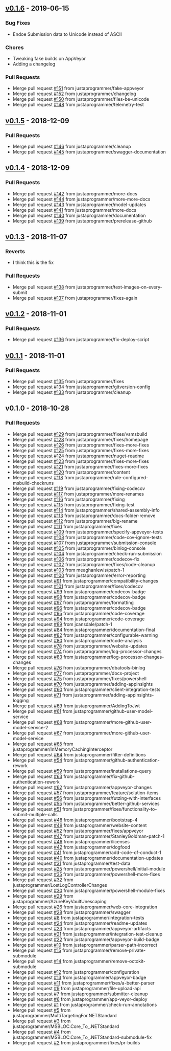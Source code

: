 
<a name="v0.1.6"></a>
## [v0.1.6] - 2019-06-15
### Bug Fixes
- Endoe Submission data to Unicode instead of ASCII

### Chores
- Tweaking fake builds on AppVeyor
- Adding a changelog

### Pull Requests
- Merge pull request [#151](https://github.com/justaprogrammer/BCC-MSBuildLog/issues/151) from justaprogrammer/fake-appveyor
- Merge pull request [#152](https://github.com/justaprogrammer/BCC-MSBuildLog/issues/152) from justaprogrammer/changelog
- Merge pull request [#150](https://github.com/justaprogrammer/BCC-MSBuildLog/issues/150) from justaprogrammer/files-be-unicode
- Merge pull request [#148](https://github.com/justaprogrammer/BCC-MSBuildLog/issues/148) from justaprogrammer/telemetry-test


<a name="v0.1.5"></a>
## [v0.1.5] - 2018-12-09
### Pull Requests
- Merge pull request [#146](https://github.com/justaprogrammer/BCC-MSBuildLog/issues/146) from justaprogrammer/cleanup
- Merge pull request [#145](https://github.com/justaprogrammer/BCC-MSBuildLog/issues/145) from justaprogrammer/swagger-documentation


<a name="v0.1.4"></a>
## [v0.1.4] - 2018-12-09
### Pull Requests
- Merge pull request [#142](https://github.com/justaprogrammer/BCC-MSBuildLog/issues/142) from justaprogrammer/more-docs
- Merge pull request [#144](https://github.com/justaprogrammer/BCC-MSBuildLog/issues/144) from justaprogrammer/more-more-docs
- Merge pull request [#143](https://github.com/justaprogrammer/BCC-MSBuildLog/issues/143) from justaprogrammer/model-updates
- Merge pull request [#141](https://github.com/justaprogrammer/BCC-MSBuildLog/issues/141) from justaprogrammer/more-docs
- Merge pull request [#140](https://github.com/justaprogrammer/BCC-MSBuildLog/issues/140) from justaprogrammer/documentation
- Merge pull request [#139](https://github.com/justaprogrammer/BCC-MSBuildLog/issues/139) from justaprogrammer/prerelease-github


<a name="v0.1.3"></a>
## [v0.1.3] - 2018-11-07
### Reverts
- I think this is the fix

### Pull Requests
- Merge pull request [#138](https://github.com/justaprogrammer/BCC-MSBuildLog/issues/138) from justaprogrammer/text-images-on-every-submit
- Merge pull request [#137](https://github.com/justaprogrammer/BCC-MSBuildLog/issues/137) from justaprogrammer/fixes-again


<a name="v0.1.2"></a>
## [v0.1.2] - 2018-11-01
### Pull Requests
- Merge pull request [#136](https://github.com/justaprogrammer/BCC-MSBuildLog/issues/136) from justaprogrammer/fix-deploy-script


<a name="v0.1.1"></a>
## [v0.1.1] - 2018-11-01
### Pull Requests
- Merge pull request [#135](https://github.com/justaprogrammer/BCC-MSBuildLog/issues/135) from justaprogrammer/fixes
- Merge pull request [#134](https://github.com/justaprogrammer/BCC-MSBuildLog/issues/134) from justaprogrammer/gitversion-config
- Merge pull request [#133](https://github.com/justaprogrammer/BCC-MSBuildLog/issues/133) from justaprogrammer/cleanup


<a name="v0.1.0"></a>
## v0.1.0 - 2018-10-28
### Pull Requests
- Merge pull request [#129](https://github.com/justaprogrammer/BCC-MSBuildLog/issues/129) from justaprogrammer/fixes/vsmsbuild
- Merge pull request [#128](https://github.com/justaprogrammer/BCC-MSBuildLog/issues/128) from justaprogrammer/fixes/homepage
- Merge pull request [#126](https://github.com/justaprogrammer/BCC-MSBuildLog/issues/126) from justaprogrammer/fixes-more-fixes
- Merge pull request [#125](https://github.com/justaprogrammer/BCC-MSBuildLog/issues/125) from justaprogrammer/fixes-more-fixes
- Merge pull request [#124](https://github.com/justaprogrammer/BCC-MSBuildLog/issues/124) from justaprogrammer/nuget-readme
- Merge pull request [#123](https://github.com/justaprogrammer/BCC-MSBuildLog/issues/123) from justaprogrammer/fixes-more-fixes
- Merge pull request [#121](https://github.com/justaprogrammer/BCC-MSBuildLog/issues/121) from justaprogrammer/fixes-more-fixes
- Merge pull request [#120](https://github.com/justaprogrammer/BCC-MSBuildLog/issues/120) from justaprogrammer/content
- Merge pull request [#118](https://github.com/justaprogrammer/BCC-MSBuildLog/issues/118) from justaprogrammer/rule-configured-msbuild-checkruns
- Merge pull request [#119](https://github.com/justaprogrammer/BCC-MSBuildLog/issues/119) from justaprogrammer/fixing-codecov
- Merge pull request [#117](https://github.com/justaprogrammer/BCC-MSBuildLog/issues/117) from justaprogrammer/more-renames
- Merge pull request [#116](https://github.com/justaprogrammer/BCC-MSBuildLog/issues/116) from justaprogrammer/fixing
- Merge pull request [#115](https://github.com/justaprogrammer/BCC-MSBuildLog/issues/115) from justaprogrammer/fixing-test
- Merge pull request [#114](https://github.com/justaprogrammer/BCC-MSBuildLog/issues/114) from justaprogrammer/shared-assembly-info
- Merge pull request [#113](https://github.com/justaprogrammer/BCC-MSBuildLog/issues/113) from justaprogrammer/docs-folder-remove
- Merge pull request [#112](https://github.com/justaprogrammer/BCC-MSBuildLog/issues/112) from justaprogrammer/big-rename
- Merge pull request [#111](https://github.com/justaprogrammer/BCC-MSBuildLog/issues/111) from justaprogrammer/fixes
- Merge pull request [#109](https://github.com/justaprogrammer/BCC-MSBuildLog/issues/109) from justaprogrammer/specify-appveyor-tests
- Merge pull request [#108](https://github.com/justaprogrammer/BCC-MSBuildLog/issues/108) from justaprogrammer/code-cov-ignore-tests
- Merge pull request [#107](https://github.com/justaprogrammer/BCC-MSBuildLog/issues/107) from justaprogrammer/submission-console
- Merge pull request [#105](https://github.com/justaprogrammer/BCC-MSBuildLog/issues/105) from justaprogrammer/binlog-console
- Merge pull request [#104](https://github.com/justaprogrammer/BCC-MSBuildLog/issues/104) from justaprogrammer/check-run-submission
- Merge pull request [#106](https://github.com/justaprogrammer/BCC-MSBuildLog/issues/106) from justaprogrammer/codecov-fix
- Merge pull request [#102](https://github.com/justaprogrammer/BCC-MSBuildLog/issues/102) from justaprogrammer/fixes/code-cleanup
- Merge pull request [#103](https://github.com/justaprogrammer/BCC-MSBuildLog/issues/103) from meaghanlewis/patch-1
- Merge pull request [#100](https://github.com/justaprogrammer/BCC-MSBuildLog/issues/100) from justaprogrammer/error-reporting
- Merge pull request [#91](https://github.com/justaprogrammer/BCC-MSBuildLog/issues/91) from justaprogrammer/compatibility-changes
- Merge pull request [#101](https://github.com/justaprogrammer/BCC-MSBuildLog/issues/101) from justaprogrammer/fixes/codecov
- Merge pull request [#99](https://github.com/justaprogrammer/BCC-MSBuildLog/issues/99) from justaprogrammer/codecov-badge
- Merge pull request [#98](https://github.com/justaprogrammer/BCC-MSBuildLog/issues/98) from justaprogrammer/codecov-badge
- Merge pull request [#97](https://github.com/justaprogrammer/BCC-MSBuildLog/issues/97) from justaprogrammer/formatting
- Merge pull request [#96](https://github.com/justaprogrammer/BCC-MSBuildLog/issues/96) from justaprogrammer/codecov-badge
- Merge pull request [#95](https://github.com/justaprogrammer/BCC-MSBuildLog/issues/95) from justaprogrammer/code-coverage
- Merge pull request [#94](https://github.com/justaprogrammer/BCC-MSBuildLog/issues/94) from justaprogrammer/code-coverage
- Merge pull request [#89](https://github.com/justaprogrammer/BCC-MSBuildLog/issues/89) from jcansdale/patch-1
- Merge pull request [#84](https://github.com/justaprogrammer/BCC-MSBuildLog/issues/84) from justaprogrammer/documentation-final
- Merge pull request [#82](https://github.com/justaprogrammer/BCC-MSBuildLog/issues/82) from justaprogrammer/configurable-warning
- Merge pull request [#80](https://github.com/justaprogrammer/BCC-MSBuildLog/issues/80) from justaprogrammer/code-analysis
- Merge pull request [#78](https://github.com/justaprogrammer/BCC-MSBuildLog/issues/78) from justaprogrammer/website-updates
- Merge pull request [#74](https://github.com/justaprogrammer/BCC-MSBuildLog/issues/74) from justaprogrammer/log-processor-changes
- Merge pull request [#83](https://github.com/justaprogrammer/BCC-MSBuildLog/issues/83) from justaprogrammer/log-processor-changes-changes
- Merge pull request [#76](https://github.com/justaprogrammer/BCC-MSBuildLog/issues/76) from justaprogrammer/dbatools-binlog
- Merge pull request [#77](https://github.com/justaprogrammer/BCC-MSBuildLog/issues/77) from justaprogrammer/docs-project
- Merge pull request [#75](https://github.com/justaprogrammer/BCC-MSBuildLog/issues/75) from justaprogrammer/fixes/powershell
- Merge pull request [#70](https://github.com/justaprogrammer/BCC-MSBuildLog/issues/70) from justaprogrammer/adding-appinsights
- Merge pull request [#60](https://github.com/justaprogrammer/BCC-MSBuildLog/issues/60) from justaprogrammer/client-integration-tests
- Merge pull request [#71](https://github.com/justaprogrammer/BCC-MSBuildLog/issues/71) from justaprogrammer/adding-appinsights-logging
- Merge pull request [#69](https://github.com/justaprogrammer/BCC-MSBuildLog/issues/69) from justaprogrammer/AddingToJwt
- Merge pull request [#61](https://github.com/justaprogrammer/BCC-MSBuildLog/issues/61) from justaprogrammer/github-user-model-service
- Merge pull request [#68](https://github.com/justaprogrammer/BCC-MSBuildLog/issues/68) from justaprogrammer/more-github-user-model-service-2
- Merge pull request [#67](https://github.com/justaprogrammer/BCC-MSBuildLog/issues/67) from justaprogrammer/more-github-user-model-service
- Merge pull request [#65](https://github.com/justaprogrammer/BCC-MSBuildLog/issues/65) from justaprogrammer/InMemoryCachingInterceptor
- Merge pull request [#64](https://github.com/justaprogrammer/BCC-MSBuildLog/issues/64) from justaprogrammer/filter-definitions
- Merge pull request [#54](https://github.com/justaprogrammer/BCC-MSBuildLog/issues/54) from justaprogrammer/github-authentication-rework
- Merge pull request [#59](https://github.com/justaprogrammer/BCC-MSBuildLog/issues/59) from justaprogrammer/installations-query
- Merge pull request [#63](https://github.com/justaprogrammer/BCC-MSBuildLog/issues/63) from justaprogrammer/fix-github-authentication-rework
- Merge pull request [#62](https://github.com/justaprogrammer/BCC-MSBuildLog/issues/62) from justaprogrammer/appveyor-changes
- Merge pull request [#57](https://github.com/justaprogrammer/BCC-MSBuildLog/issues/57) from justaprogrammer/feature/solution-items
- Merge pull request [#56](https://github.com/justaprogrammer/BCC-MSBuildLog/issues/56) from justaprogrammer/futzing-with-interfaces
- Merge pull request [#55](https://github.com/justaprogrammer/BCC-MSBuildLog/issues/55) from justaprogrammer/better-github-services
- Merge pull request [#51](https://github.com/justaprogrammer/BCC-MSBuildLog/issues/51) from justaprogrammer/fixes/functionality-to-submit-multiple-calls
- Merge pull request [#48](https://github.com/justaprogrammer/BCC-MSBuildLog/issues/48) from justaprogrammer/bootstrap-4
- Merge pull request [#49](https://github.com/justaprogrammer/BCC-MSBuildLog/issues/49) from justaprogrammer/website-content
- Merge pull request [#52](https://github.com/justaprogrammer/BCC-MSBuildLog/issues/52) from justaprogrammer/fixes/appveyor
- Merge pull request [#47](https://github.com/justaprogrammer/BCC-MSBuildLog/issues/47) from justaprogrammer/StanleyGoldman-patch-1
- Merge pull request [#46](https://github.com/justaprogrammer/BCC-MSBuildLog/issues/46) from justaprogrammer/licenses
- Merge pull request [#42](https://github.com/justaprogrammer/BCC-MSBuildLog/issues/42) from justaprogrammer/dogfood
- Merge pull request [#41](https://github.com/justaprogrammer/BCC-MSBuildLog/issues/41) from justaprogrammer/add-code-of-conduct-1
- Merge pull request [#40](https://github.com/justaprogrammer/BCC-MSBuildLog/issues/40) from justaprogrammer/documentation-updates
- Merge pull request [#31](https://github.com/justaprogrammer/BCC-MSBuildLog/issues/31) from justaprogrammer/test-data
- Merge pull request [#25](https://github.com/justaprogrammer/BCC-MSBuildLog/issues/25) from justaprogrammer/powershell/initial-module
- Merge pull request [#35](https://github.com/justaprogrammer/BCC-MSBuildLog/issues/35) from justaprogrammer/powershell-more-fixes
- Merge pull request [#32](https://github.com/justaprogrammer/BCC-MSBuildLog/issues/32) from justaprogrammer/LostLogControllerChanges
- Merge pull request [#30](https://github.com/justaprogrammer/BCC-MSBuildLog/issues/30) from justaprogrammer/powershell-module-fixes
- Merge pull request [#29](https://github.com/justaprogrammer/BCC-MSBuildLog/issues/29) from justaprogrammer/AzureKeyVaultUnescaping
- Merge pull request [#26](https://github.com/justaprogrammer/BCC-MSBuildLog/issues/26) from justaprogrammer/web-core-integration
- Merge pull request [#28](https://github.com/justaprogrammer/BCC-MSBuildLog/issues/28) from justaprogrammer/swagger
- Merge pull request [#8](https://github.com/justaprogrammer/BCC-MSBuildLog/issues/8) from justaprogrammer/integration-tests
- Merge pull request [#24](https://github.com/justaprogrammer/BCC-MSBuildLog/issues/24) from justaprogrammer/readme-updates
- Merge pull request [#23](https://github.com/justaprogrammer/BCC-MSBuildLog/issues/23) from justaprogrammer/appveyor-artifacts
- Merge pull request [#21](https://github.com/justaprogrammer/BCC-MSBuildLog/issues/21) from justaprogrammer/integration-test-cleanup
- Merge pull request [#22](https://github.com/justaprogrammer/BCC-MSBuildLog/issues/22) from justaprogrammer/appveyor-build-badge
- Merge pull request [#10](https://github.com/justaprogrammer/BCC-MSBuildLog/issues/10) from justaprogrammer/parser-path-incorrect
- Merge pull request [#15](https://github.com/justaprogrammer/BCC-MSBuildLog/issues/15) from justaprogrammer/remove-private-submodule
- Merge pull request [#14](https://github.com/justaprogrammer/BCC-MSBuildLog/issues/14) from justaprogrammer/remove-octokit-submodule
- Merge pull request [#12](https://github.com/justaprogrammer/BCC-MSBuildLog/issues/12) from justaprogrammer/configuration
- Merge pull request [#13](https://github.com/justaprogrammer/BCC-MSBuildLog/issues/13) from justaprogrammer/appveyor-badge
- Merge pull request [#11](https://github.com/justaprogrammer/BCC-MSBuildLog/issues/11) from justaprogrammer/fixes/a-better-parser
- Merge pull request [#9](https://github.com/justaprogrammer/BCC-MSBuildLog/issues/9) from justaprogrammer/file-upload-api
- Merge pull request [#7](https://github.com/justaprogrammer/BCC-MSBuildLog/issues/7) from justaprogrammer/submitter-cleanup
- Merge pull request [#6](https://github.com/justaprogrammer/BCC-MSBuildLog/issues/6) from justaprogrammer/app-veyor-deploy
- Merge pull request [#1](https://github.com/justaprogrammer/BCC-MSBuildLog/issues/1) from justaprogrammer/check-run-annotations
- Merge pull request [#5](https://github.com/justaprogrammer/BCC-MSBuildLog/issues/5) from justaprogrammer/MultiTargetingFor.NETStandard
- Merge pull request [#3](https://github.com/justaprogrammer/BCC-MSBuildLog/issues/3) from justaprogrammer/MSBLOC.Core_To_.NETStandard
- Merge pull request [#4](https://github.com/justaprogrammer/BCC-MSBuildLog/issues/4) from justaprogrammer/MSBLOC.Core_To_.NETStandard-submodule-fix
- Merge pull request [#2](https://github.com/justaprogrammer/BCC-MSBuildLog/issues/2) from justaprogrammer/fixes/pr-builds


[Unreleased]: https://github.com/justaprogrammer/BCC-MSBuildLog/compare/v0.1.6...HEAD
[v0.1.6]: https://github.com/justaprogrammer/BCC-MSBuildLog/compare/v0.1.5...v0.1.6
[v0.1.5]: https://github.com/justaprogrammer/BCC-MSBuildLog/compare/v0.1.4...v0.1.5
[v0.1.4]: https://github.com/justaprogrammer/BCC-MSBuildLog/compare/v0.1.3...v0.1.4
[v0.1.3]: https://github.com/justaprogrammer/BCC-MSBuildLog/compare/v0.1.2...v0.1.3
[v0.1.2]: https://github.com/justaprogrammer/BCC-MSBuildLog/compare/v0.1.1...v0.1.2
[v0.1.1]: https://github.com/justaprogrammer/BCC-MSBuildLog/compare/v0.1.0...v0.1.1
